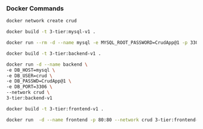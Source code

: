 ### Docker Commands
```bash
docker network create crud
```

```bash
docker build -t 3-tier:mysql-v1 .
```

```bash
docker run --rm -d --name mysql -e MYSQL_ROOT_PASSWORD=CrudApp@1 -p 3306:3306 --network crud 3-tier:mysql-v1
```

```bash
docker build -t 3-tier:backend-v1 .
```

```bash
docker run -d --name backend \
-e DB_HOST=mysql \
-e DB_USER=crud \
-e DB_PASSWD=CrudApp@1 \
-e DB_PORT=3306 \
--network crud \
3-tier:backend-v1
```
```bash
docker build -t 3-tier:frontend-v1 .
```

```bash
docker run  -d --name frontend -p 80:80 --network crud 3-tier:frontend-v1
```
